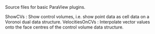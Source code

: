 Source files for basic ParaView plugins.

ShowCVs : Show control volumes, i.e. show point data as cell data on a Voronoi dual data structure.
VelocitiesOnCVs :  Interpolate vector values onto the face centres of the control volume data structure.
